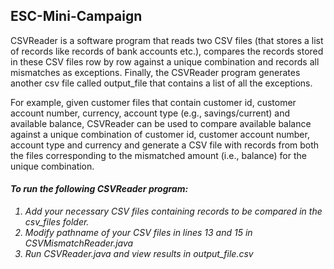 ## ESC-Mini-Campaign

CSVReader is a software program that reads two CSV files (that stores a list of records like records of bank accounts etc.), compares the records stored in these CSV files row by row against a unique combination and records all mismatches as exceptions. Finally, the CSVReader program generates another csv file called output_file that contains a list of all the exceptions.

For example, given customer files that contain customer id, customer account number, currency, account type (e.g., savings/current) and available balance, CSVReader can be used to compare available balance against a unique combination of customer id, customer account number, account type and currency and generate a CSV file with records from both the files corresponding to the mismatched amount (i.e., balance) for the unique combination.

<h4><i>To run the following CSVReader program:<i></h4>

<ol>
<li> Add your necessary CSV files containing records to be compared in the csv_files folder. </li>
<li> Modify pathname of your CSV files in lines 13 and 15 in CSVMismatchReader.java </li>
<li> Run CSVReader.java and view results in output_file.csv </li>
</ol>
